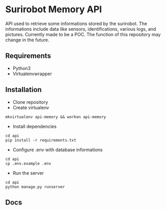 # Surirobot Memory API

API used to retrieve some informations stored by the surirobot.
The informations include data like sensors, identifications, various logs, and pictures.
Currently made to be a POC. The function of this repository may change in the future.

## Requirements

* Python3
* Virtualenvwrapper 

## Installation 

* Clone repository 
* Create virtualenv
```shell
mkvirtualenv api-memory && workon api-memory
```

* Install dependencies
```shell
cd api
pip install -r requirements.txt
```

* Configure .env with database informations
```shell
cd api
cp .env.example .env
```

* Run the server
```shell
cd api
python manage.py runserver
```

## Docs
